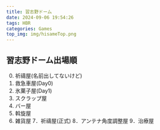 ```yaml
---
title: 習志野ドーム
date: 2024-09-06 19:54:26
tags: HBR
categories: Games
top_img: img/hisameTop.png
---
```


## 習志野ドーム出場順

0.  祈禱屋(名前出してないけど)
1.  救急車屋(Day0)
2.  氷菓子屋(Day1)
3.  スクラップ屋
4.  バー屋
5.  斡旋屋
6.  雑貨屋
    7．祈禱屋(正式)
    8．アンテナ角度調整屋
    9．治療屋
